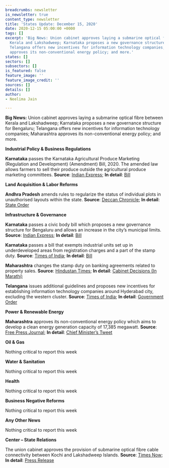 ```yaml
---
breadcrumbs: newsletter
is_newsletter: true
content_type: newsletter
title: 'States Update: December 15, 2020'
date: 2020-12-15 05:00:00 +0000
tags: []
excerpt: 'Big News: Union cabinet approves laying a submarine optical fibre between
  Kerala and Lakshadweep; Karnataka proposes a new governance structure for Bengaluru;
  Telangana offers new incentives for information technology companies; Maharashtra
  approves its non-conventional energy policy; and more.'
states: []
sectors: []
subsectors: []
is_featured: false
feature_image: ''
feature_image_credit: ''
sources: []
details: []
author:
- Neelima Jain

---
```

**Big News:** Union cabinet approves laying a submarine optical fibre between Kerala and Lakshadweep; Karnataka proposes a new governance structure for Bengaluru; Telangana offers new incentives for information technology companies; Maharashtra approves its non-conventional energy policy; and more.

**Industrial Policy & Business Regulations**

**Karnataka** passes the Karnataka Agricultural Produce Marketing (Regulation and Development) (Amendment) Bill, 2020. The amended law allows farmers to sell their produce outside the agricultural produce marketing committees. **Source**: [Indian Express](https://indianexpress.com/article/india/karnataka-legislative-council-passed-apmc-amendment-bill-7098630/); **In detail**: [Bill](https://erajyapatra.karnataka.gov.in/WriteReadData/2020/1294.pdf)

**Land Acquisition & Labor Reforms**

**Andhra Pradesh** amends rules to regularize the status of individual plots in unauthorised layouts within the state. **Source**: [Deccan Chronicle](https://www.deccanchronicle.com/nation/in-other-news/131220/andhra-pradesh-amends-norms-to-regularise-individual-plots.html); **In detail**: [State Order](http://dtcp.ap.gov.in/dtcpweb/Admin/Upload/6_20201211172516391..PDF)

**Infrastructure & Governance**

**Karnataka** passes a civic body bill which proposes a new governance structure for Bengaluru and allows an increase in the city’s municipal limits. **Source**: [Indian Express](https://indianexpress.com/article/explained/explained-the-fine-print-of-bengaluru-civic-body-bill-passed-by-karnataka-7099951/); **In detail**: [Bill](https://nammabnp.org/upload/blog/attachments/KDJkxiLPtI.pdf)

**Karnataka** passes a bill that exempts industrial units set up in underdeveloped areas from registration charges and a part of the stamp duty. **Source**: [Times of India](https://timesofindia.indiatimes.com/city/bengaluru/karnataka-bill-to-reduce-stamp-duty-on-flats-passed/articleshow/79655232.cms); **In detail**: [Bill](https://drive.google.com/file/d/16Q1bdBupwbLSypwmVReWH-ZrI6LiMq4m/view)

**Maharashtra** changes the stamp duty on banking agreements related to property sales. **Source**: [Hindustan Times](https://www.hindustantimes.com/mumbai-news/maharashtra-government-changes-stamp-duty-on-property-banking-agreements/story-e23q14HLO8LEizI64Y3hLL.html); **In detail**: [Cabinet Decisions (In Marathi)](https://www.maharashtra.gov.in/Site/upload/CabinetDecision/Marathi/09-12-2020%20Cabinet%20Decision%20(Meeting%20No.47).pdf)

**Telangana** issues additional guidelines and proposes new incentives for establishing information technology companies around Hyderabad city, excluding the western cluster. **Source**: [Times of India](https://timesofindia.indiatimes.com/city/hyderabad/hyderabad-11-industrial-parks-to-get-reboot-turn-it-parks/articleshow/79672480.cms); **In detail**: [Government Order](https://goir.telangana.gov.in/pdfshow.aspx)

**Power & Renewable Energy**

**Maharashtra** approves its non-conventional energy policy which aims to develop a clean energy generation capacity of 17,385 megawatt. **Source**: [Free Press Journal](https://www.freepressjournal.in/mumbai/maharashtra-cabinet-clears-non-conventional-energy-policy); **In detail**: [Chief Minister’s Tweet](https://twitter.com/CMOMaharashtra/status/1336669977680650241?s=20)

**Oil & Gas**

Nothing critical to report this week

**Water & Sanitation**

Nothing critical to report this week

**Health**

Nothing critical to report this week

**Business Negative Reforms**

Nothing critical to report this week

**Any Other News**

Nothing critical to report this week

**Center – State Relations**

The union cabinet approves the provision of submarine optical fibre cable connectivity between Kochi and Lakshadweep Islands. **Source**: [Times Now](https://www.timesnownews.com/business-economy/economy/article/cabinet-clears-kli-project-for-optical-fibre-connectivity-between-kochi-lakshadweep-islands/692570); **In detail**: [Press Release](https://pib.gov.in/Pressreleaseshare.aspx?PRID=1679340)
